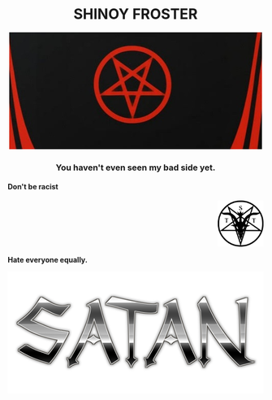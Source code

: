 <h1 align="center"> SHINOY FROSTER </h1> 

<div align="center"> <img src="./media/satan.jpeg"> </div>

<h3 align="center">You haven't even seen my bad side yet.

<h4 align="left"> Don't be racist </h4> <div align="right"> <img src="./media/symbol.png"width="90px"> </div>

**Hate everyone equally.**


<div align="center"> <img src="./media/satanword.png"> </div>






